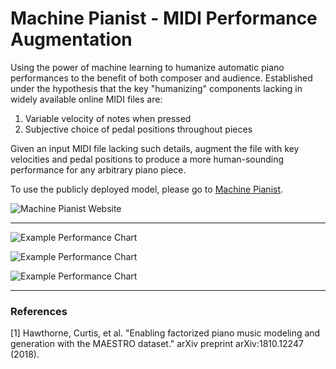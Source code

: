 # Machine Pianist - MIDI Performance Augmentation

Using the power of machine learning to humanize automatic piano performances to the benefit of both composer and audience. Established under the hypothesis that the key "humanizing" components lacking in widely available online MIDI files are:

1. Variable velocity of notes when pressed
2. Subjective choice of pedal positions throughout pieces

Given an input MIDI file lacking such details, augment the file with key velocities and pedal positions to produce a more human-sounding performance for any arbitrary piano piece. 

To use the publicly deployed model, please go to [Machine Pianist](http://machinepianist.com/).

![Machine Pianist Website](https://i.imgur.com/LGDfsGb.png "Machine Pianist Website")

---

![Example Performance Chart](https://i.imgur.com/YQH9g2N.png "Example Performance")

![Example Performance Chart](https://i.imgur.com/59rlEth.png "Example Performance")

![Example Performance Chart](https://i.imgur.com/4btHzcS.png "Example Performance")

---

### References

[1] Hawthorne, Curtis, et al. "Enabling factorized piano music modeling and generation with the MAESTRO dataset." arXiv preprint arXiv:1810.12247 (2018).

